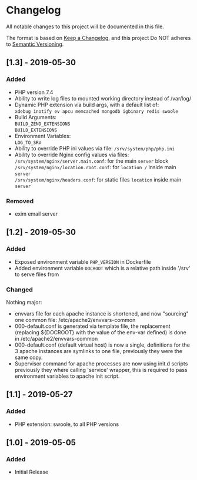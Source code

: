# Changelog
All notable changes to this project will be documented in this file.

The format is based on [Keep a Changelog](https://keepachangelog.com/en/1.0.0/),
and this project Do NOT adheres to [Semantic Versioning](https://semver.org/spec/v2.0.0.html).


## [1.3] - 2019-05-30
### Added
- PHP version 7.4
- Ability to write log files to mounted working directory instead of /var/log/
- Dynamic PHP extension via build args, with a default list of:  
`xdebug inotify ev apcu memcached mongodb igbinary redis swoole` 
- Build Arguments:  
`BUILD_ZEND_EXTENSIONS`  
`BUILD_EXTENSIONS`
- Environment Variables:  
`LOG_TO_SRV`  
- Ability to override PHP ini values via file: `/srv/system/php/php.ini` 
- Ability to override Nginx config values via files:  
`/srv/system/nginx/server.main.conf`: for the main `server` block  
`/srv/system/nginx/location.root.conf`: for `location /` inside main `server`  
`/srv/system/nginx/headers.conf`: for static files `location` inside main `server`  

### Removed
- exim email server


## [1.2] - 2019-05-30
### Added
- Exposed environment variable `PHP_VERSION` in Dockerfile
- Added environment variable `DOCROOT` which is a relative path inside '/srv'
to serve files from

### Changed
Nothing major:
- envvars file for each apache instance is shortened, and now "sourcing" 
one common file: /etc/apache2/envvars-common
- 000-default.conf is generated via template file, the replacement 
(replacing ${DOCROOT} with the value of the env-var defined)
is done in /etc/apache2/envvars-common
- 000-default.conf (default virtual host) is now a single, 
definitions for the 3 apache instances are symlinks to one file, 
previously they were the same copy.
- Supervisor command for apache processes are now using init.d scripts
previously they where calling 'service' wrapper, this is required to pass
environment variables to apache init script.

## [1.1] - 2019-05-27
### Added
- PHP extension: swoole, to all PHP versions

## [1.0] - 2019-05-05
### Added
- Initial Release

